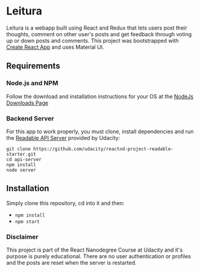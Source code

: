 # Leitura

Leitura is a webapp built using React and Redux that lets users post their thoughts, comment on other user's posts and get feedback through voting up or down posts and comments. This project was bootstrapped with [Create React App](https://github.com/facebookincubator/create-react-app) and uses Material UI.

## Requirements

### Node.js and NPM

Follow the download and installation instructions for your OS at the [NodeJs Downloads Page](https://nodejs.org/en/download/)

### Backend Server

For this app to work properly, you must clone, install dependencies and run the [Readable API Server](https://github.com/udacity/reactnd-project-readable-starter) provided by Udacity:

```
git clone https://github.com/udacity/reactnd-project-readable-starter.git
cd api-server
npm install
node server

```
## Installation

Simply clone this repository, cd into it and then:

- `npm install`
- `npm start`

### Disclaimer

This project is part of the React Nanodegree Course at Udacity and it's purpose is purely educational. There are no user authentication or profiles and the posts are reset when the server is restarted.
